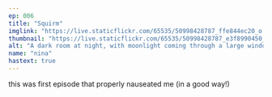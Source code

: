 ```yaml
---
ep: 006
title: "Squirm"
imglink: "https://live.staticflickr.com/65535/50998428787_ffe844ec20_o.jpg"
thumbnail: "https://live.staticflickr.com/65535/50998428787_e3f8990450_q.jpg"
alt: "A dark room at night, with moonlight coming through a large window. The moonlight reveals that the room's floor is covered in tiny worms."
name: "nina"
hastext: true
---
```

this was first episode that properly nauseated me (in a good way!)